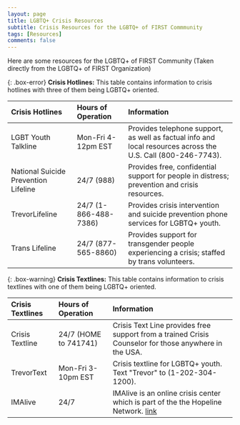 ```yaml
---
layout: page
title: LGBTQ+ Crisis Resources
subtitle: Crisis Resources for the LGBTQ+ of FIRST Commmunity
tags: [Resources]
comments: false
---
```

Here are some resources for the LGBTQ+ of FIRST Community (Taken directly from the LGBTQ+ of FIRST Organization)

{: .box-error}
**Crisis Hotlines:** This table contains information to crisis hotlines with three of them being LGBTQ+ oriented.

|Crisis Hotlines  | Hours of Operation | Information |
| :------ |:--- | :--- |
| LGBT Youth Talkline | Mon-Fri 4-12pm EST  | Provides telephone support, as well as factual info and local resources across the U.S. Call (800-246-7743). |
| National Suicide Prevention Lifeline | 24/7 (988) | Provides free, confidential support for people in distress; prevention and crisis resources. |
| TrevorLifeline | 24/7 (1-866-488-7386) | Provides crisis intervention and suicide prevention phone services for LGBTQ+ youth. |
| Trans Lifeline | 24/7 (877-565-8860) | Provides support for transgender people experiencing a crisis; staffed by trans volunteers. |


{: .box-warning}
**Crisis Textlines:** This table contains information to crisis textlines with one of them being LGBTQ+ oriented.

| Crisis Textlines | Hours of Operation | Information |
| :------ |:--- | :--- |
| Crisis Textline | 24/7 (HOME to 741741) | Crisis Text Line provides free support from a trained Crisis Counselor for those anywhere in the USA. |
| TrevorText | Mon-Fri 3-10pm EST  | Crisis textline for LGBTQ+ youth. Text "Trevor" to (1-202-304-1200). |
| IMAlive | 24/7 | IMAlive is an online crisis center which is part of the the Hopeline Network. [link](https://m2.icarol.com/ConsumerRegistration.aspx?org=2044&pid=212&cc=en-US)  |
